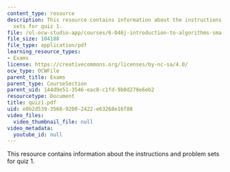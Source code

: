 ```yaml
---
content_type: resource
description: This resource contains information about the instructions and problem
  sets for quiz 1.
file: /ol-ocw-studio-app/courses/6-046j-introduction-to-algorithms-sma-5503-fall-2005/e0b2d539356892002422e63268e16f88_quiz1.pdf
file_size: 104188
file_type: application/pdf
learning_resource_types:
- Exams
license: https://creativecommons.org/licenses/by-nc-sa/4.0/
ocw_type: OCWFile
parent_title: Exams
parent_type: CourseSection
parent_uid: 144d9e51-3546-eac8-c1fd-9b0d278e6eb2
resourcetype: Document
title: quiz1.pdf
uid: e0b2d539-3568-9200-2422-e63268e16f88
video_files:
  video_thumbnail_file: null
video_metadata:
  youtube_id: null
---
```

This resource contains information about the instructions and problem sets for quiz 1.